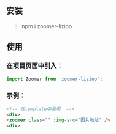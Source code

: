 ## 安装
>npm i zoomer-lizioo

## 使用

### 在项目页面中引入：
```js
import Zoomer from 'zoomer-lizioo';

```

### 示例：
```html
<!-- 在template中使用  -->
<div>
<zoomer class="" :img-src="图片地址" />
<div>

```

